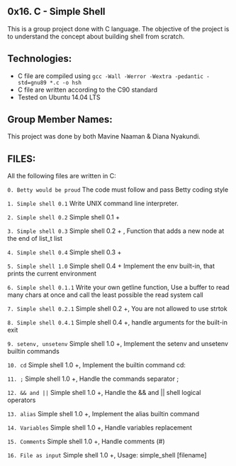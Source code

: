 ## 0x16. C - Simple Shell

This is a group project done with C language. The objective of the project is to understand the concept about building shell from scratch.

## Technologies:

- C file are compiled using `gcc -Wall -Werror -Wextra -pedantic -std=gnu89 *.c -o hsh`
- C file are written according to the C90 standard
- Tested on Ubuntu 14.04 LTS

## Group Member Names:

This project was done by  both Mavine Naaman & Diana Nyakundi.

## FILES:

All the following files are written in C:

`0. Betty would be proud`       The code must follow and pass Betty coding style

`1. Simple shell 0.1`           Write UNIX command line interpreter.

`2. Simple shell 0.2`           Simple shell  0.1 +

`3. Simple shell 0.3`           Simple shell 0.2 + , Function that adds a new
                                node at the end of list_t list
                                
`4. Simple shell 0.4`           Simple shell 0.3 +

`5. Simple shell 1.0`           Simple shell 0.4 +
                                Implement the env built-in, that prints the current environment
                                
`6. Simple shell 0.1.1`         Write your own getline function, Use a buffer to read
                                many chars at once and call the least possible the read
                                system call
                                
`7. Simple shell 0.2.1`         Simple shell 0.2 +, You are not allowed to use strtok

`8. Simple shell 0.4.1`         Simple shell 0.4 +, handle arguments for the built-in exit

`9. setenv, unsetenv`           Simple shell 1.0 +, Implement the setenv and unsetenv
                                builtin commands
                                
`10. cd`                        Simple shell 1.0 +, Implement the builtin command cd:

`11. ;`                         Simple shell 1.0 +, Handle the commands separator ;

`12. && and ||`                 Simple shell 1.0 +, Handle the && and || shell logical operators

`13. alias`                     Simple shell 1.0 +, Implement the alias builtin command

`14. Variables`                 Simple shell 1.0 +, Handle variables replacement

`15. Comments`                  Simple shell 1.0 +, Handle comments (#)

`16. File as input`             Simple shell 1.0 +, Usage: simple_shell [filename]

